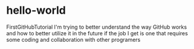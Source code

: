 # hello-world
FirstGitHubTutorial
I'm trying to better understand the way GitHub works and how to better utilize it in the future if the job I get is one that requires some coding and collaboration with other programers
